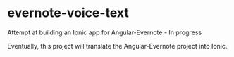 # evernote-voice-text
Attempt at building an Ionic app for Angular-Evernote - In progress

Eventually, this project will translate the Angular-Evernote project into Ionic. 

